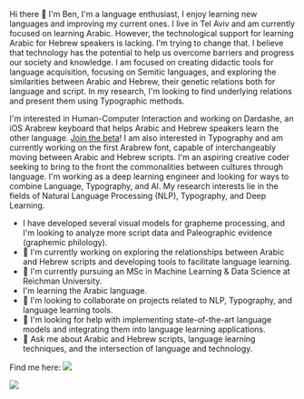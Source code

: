 Hi there 👋 I'm Ben,
I'm a language enthusiast, I enjoy learning new languages and improving my current ones. I live in Tel Aviv and am currently focused on learning Arabic. However, the technological support for learning Arabic for Hebrew speakers is lacking. I'm trying to change that. I believe that technology has the potential to help us overcome barriers and progress our society and knowledge. I am focused on creating didactic tools for language acquisition, focusing on Semitic languages, and exploring the similarities between Arabic and Hebrew, their genetic relations both for language and script. In my research, I'm looking to find underlying relations and present them using Typographic methods.

I'm interested in Human-Computer Interaction and working on Dardashe, an iOS Arabrew keyboard that helps Arabic and Hebrew speakers learn the other language. [Join the beta]([url](https://forms.gle/WU5LubUQm1xTBm6o7))! I am also interested in Typography and am currently working on the first Arabrew font, capable of interchangeably moving between Arabic and Hebrew scripts. I'm an aspiring creative coder seeking to bring to the front the commonalities between cultures through language. I'm working as a deep learning engineer and looking for ways to combine Language, Typography, and AI. My research interests lie in the fields of Natural Language Processing (NLP), Typography, and Deep Learning.

-  I have developed several visual models for grapheme processing, and I'm looking to analyze more script data and Paleographic evidence (graphemic philology).
-  🔭 I'm currently working on exploring the relationships between Arabic and Hebrew scripts and developing tools to facilitate language learning.
-  🌱 I'm currently pursuing an MSc in Machine Learning & Data Science at Reichman University.
-  I'm learning the Arabic language.
-  👯 I'm looking to collaborate on projects related to NLP, Typography, and language learning tools.
-  🤔 I'm looking for help with implementing state-of-the-art language models and integrating them into language learning applications.
-  💬 Ask me about Arabic and Hebrew scripts, language learning techniques, and the intersection of language and technology.

<!-- #### My skills include <img title="Python" alt="Python" src="https://raw.githubusercontent.com/Thomas-George-T/Thomas-George-T/master/assets/python.svg" width="40" height="40" style="vertical-align:down; margin:4px"/> <img title="Git" alt="Git" src="https://raw.githubusercontent.com/Thomas-George-T/Thomas-George-T/master/assets/git.svg" width="70" height="40" style="vertical-align:down; margin:4px"/> -->
Find me here:
<a target="\_blank" href="https://www.linkedin.com/in/ben-sapirstein-a845b6123/"><img src="https://img.shields.io/badge/-LinkedIn-0077B5?style=for-the-badge&logo=Linkedin&logoColor=white"></img></a>

<a target="\_blank" href="https://twitter.com/BenThereDonDhat"><img src="https://img.shields.io/badge/-Twitter-1DA1F2?style=for-the-badge&logo=Twitter&logoColor=white"></img></a>
